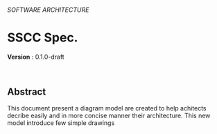 ###### SOFTWARE ARCHITECTURE
# SSCC Spec.

**Version** : 0.1.0-draft

<br>

## Abstract

This document present a diagram model are created to help achitects decribe easily and in more concise manner their architecture. This new model introduce few simple drawings